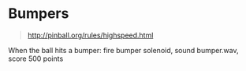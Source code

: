 # Bumpers

> http://pinball.org/rules/highspeed.html

When the ball hits a bumper: fire bumper solenoid, sound bumper.wav, score 500 points
 

